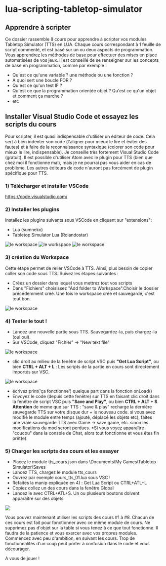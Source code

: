 # lua-scripting-tabletop-simulator


## Apprendre à scripter
Ce dossier rassemble 8 cours pour apprendre à scripter vos modules Tabletop Simulator (TTS) en LUA. Chaque cours correspondant à 1 feuille de script commenté, et est basé sur un ou deux aspects de programmation. Vous apprendrez les méthodes de base pour effectuer des mises en place automatisées de vos jeux. Il est conseillé de se renseigner sur les concepts de base en programmation, comme par exemple :

* Qu'est ce qu'une variable ? une méthode ou une fonction ?
* A quoi sert une boucle FOR ?
* Qu'est ce qu'un test IF ?
* Qu'est ce que la programmation orientée objet ? Qu'est ce qu'un objet et comment ça marche ?
* etc


## Installer Visual Studio Code et essayez les scripts du cours

Pour scripter, il est quasi indispensable d'utiliser un éditeur de code. Cela sert à bien indenter son code (l'aligner pour mieux le lire et éviter des fautes) et à faire de la reconnaissance syntaxique (colorer son code pour mieux le lire, indispensable). Je conseille très fortement Visual Studio Code (gratuit). Il est possible d'utiliser Atom avec le plugin pour TTS (bien que chez moi il fonctionne mal), mais je ne pourrai pas vous aider en cas de problème. Les autres éditeurs de code n'auront pas forcément de plugin spécifique pour TTS.

### 1) Télécharger et installer VSCode
https://code.visualstudio.com/

### 2) Installer les plugins
Installez les plugins suivants sous VSCode en cliquant sur "extensions":
* Lua (sumneko)
* Tabletop Simulator Lua (Rolandostar)

![le workspace](https://github.com/benoitmialet/lua-scripting-tabletop-simulator/blob/main/img/cours_tts_install_02.JPG)
![le workspace](https://github.com/benoitmialet/lua-scripting-tabletop-simulator/blob/main/img/cours_tts_install_03.JPG)
![le workspace](https://github.com/benoitmialet/lua-scripting-tabletop-simulator/blob/main/img/cours_tts_install_04.JPG)

### 3) création du Workspace
Cette étape permet de relier VSCode à TTS. Ainsi, plus besoin de copier coller son code sous TTS.
Suivez les étapes suivantes : 

* Créez un dossier dans lequel vous mettrez tout vos scripts
* Dans "Fichiers" choisissez "Add folder to Workspace".Choisir le dossier précédemment créé.
Une fois le workspace créé et sauvegardé, c'est tout bon.

![le workspace](https://github.com/benoitmialet/lua-scripting-tabletop-simulator/blob/main/img/cours_tts_install_01.JPG)

### 4) Tester le tout !
* Lancez une nouvelle partie sous TTS. Sauvegardez-la, puis chargez-la (oui oui).
* Sur VSCode, cliquez "Fichier" -> "New text file"

![le workspace](https://github.com/benoitmialet/lua-scripting-tabletop-simulator/blob/main/img/cours_tts_install_06.JPG)

* clic droit au milieu de la fenêtre de script VSC puis **"Get Lua Script"**, ou bien **CTRL + ALT + L** : Les scripts de la partie en cours sont directement importés sur VSC.

![le workspace](https://github.com/benoitmialet/lua-scripting-tabletop-simulator/blob/main/img/cours_tts_install_05.JPG)

* écrivez print('ça fonctionne') quelque part dans la fonction onLoad()
* Envoyez le code (depuis cette fenêtre) sur TTS en faisant clic droit dans la fenêtre de script VSC puis **"Save and Play"**, ou bien **CTRL + ALT + S**. 
**Attention** de meme que sur TTS : "save & play" recharge la dernière sauvegarde TTS sur votre disque dur + le nouveau code. si vous avez modifié le module entre temps (ajouté, déplacé les objets etc), faites une vraie sauvegarde TTS avec Game -> save game, etc. sinon les modifications du mod seront perdues.
*Si vous voyez apparaître "coucou" dans la console de Chat, alors tout fonctionne et vous êtes fin prêt(e). 

### 5) Charger les scripts des cours et les essayer
* Placez le module tts_cours.json dans \Documents\My Games\Tabletop Simulator\Saves
* Lancez TTS, chargez le module tts_cours
* Ouvrez par exemple cours_tts_01.lua sous VSC !
* Refaites la manip expliquée en 4) : Get Lua Script ou  CTRL+ATL+L
* Copiez collez un des cours dans la fenêtre Global
* Lancez le avec CTRL+ATL+S. Un ou plusieurs boutons doivent apparaître sur des objets.

![](https://github.com/benoitmialet/lua-scripting-tabletop-simulator/blob/main/img/tts_cours2.png)

Vous pouvez maintenant utiliser les scripts des cours #1 à #8. Chacun de ces cours est fait pour fonctionner avec ce même module de cours. Ne supprimez pas d'objet sur la table si vous tenez à ce que tout fonctionne. Il faudra de la patience et vous exercer avec vos propres modules. Commencez avec peu d'ambition, en suivant les cours. Trop de fonctionnalités d'un coup peut porter à confusion dans le code et vous décourager. 

A vous de jouer !
